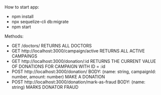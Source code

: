 How to start app: 
 - npm install 
 - npx sequelize-cli db:migrate
 - npm start

 Methods:
 - GET /doctors/ RETURNS ALL DOCTORS
 - GET http://localhost:3000/campaign/active RETURNS ALL ACTIVE CAMPAINGS
 - GET http://localhost:3000/donation/:id RETURNS THE CURRENT VALUE OF DONATIONS FOR CAMPAIGN WITH ID = :id
 - POST http://localhost:3000/donation/ BODY: (name: string, campaignId: number, amount: number) MAKE A DONATION
 - POST http://localhost:3000/donation/mark-as-fraud BODY: (name: string) MARKS DONATOR FRAUD
